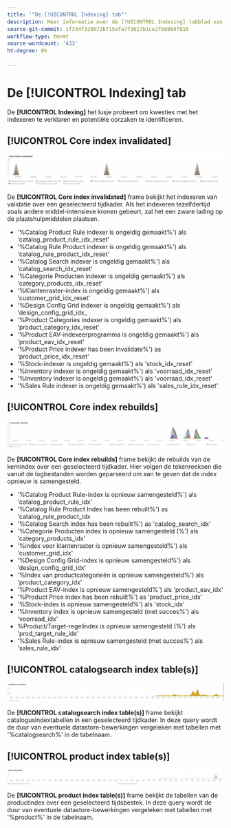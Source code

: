 ```yaml
---
title: '"De [!UICONTROL Indexing] tab"'
description: Meer informatie over de [!UICONTROL Indexing] tabblad van [!DNL Observation for Adobe Commerce].
source-git-commit: 1f334f329b72b715afa7f3617b1ce2fb8004f816
workflow-type: tm+mt
source-wordcount: '433'
ht-degree: 0%

---
```


# De [!UICONTROL Indexing] tab

De **[!UICONTROL Indexing]** het lusje probeert om kwesties met het indexeren te verklaren en potentiële oorzaken te identificeren.

## [!UICONTROL Core index invalidated]

![Core index is ongeldig](../../assets/tools/observation-for-adobe-commerce/indexing-tab-1.jpg)

De **[!UICONTROL Core index invalidated]** frame bekijkt het indexeren van validatie over een geselecteerd tijdkader. Als het indexeren tezelfdertijd zoals andere middel-intensieve kronen gebeurt, zal het een zware lading op de plaatshulpmiddelen plaatsen.

* &#39;%Catalog Product Rule indexer is ongeldig gemaakt%&#39;) als &#39;catalog_product_rule_idx_reset&#39;
* &#39;%Catalog Rule Product indexer is ongeldig gemaakt%&#39;) als &#39;catalog_rule_product_idx_reset&#39;
* &#39;%Catalog Search indexer is ongeldig gemaakt%&#39;) als &#39;catalog_search_idx_reset&#39;
* &#39;%Categorie Producten indexer is ongeldig gemaakt%&#39;) als &#39;category_products_idx_reset&#39;
* &#39;%Klantenraster-index is ongeldig gemaakt%&#39;) als &#39;customer_grid_idx_reset&#39;
* &#39;%Design Config Grid indexer is ongeldig gemaakt%&#39;) als &#39;design_config_grid_idx_
* &#39;%Product Categories indexer is ongeldig gemaakt%&#39;) als &#39;product_category_idx_reset&#39;
* &#39;%Product EAV-indexeerprogramma is ongeldig gemaakt%&#39;) als &#39;product_eav_idx_reset&#39;
* &#39;%Product Price indexer has been invalidate%&#39;) as &#39;product_price_idx_reset&#39;
* &#39;%Stock-indexer is ongeldig gemaakt%&#39;) als &#39;stock_idx_reset&#39;
* &#39;%Inventory indexer is ongeldig gemaakt%&#39;) als &#39;voorraad_idx_reset&#39;
* &#39;%Inventory indexer is ongeldig gemaakt%&#39;) als &#39;voorraad_idx_reset&#39;
* &#39;%Sales Rule indexer is ongeldig gemaakt%&#39;) als &#39;sales_rule_idx_reset&#39;

## [!UICONTROL Core index rebuilds]

![Herbouw van de kernindex](../../assets/tools/observation-for-adobe-commerce/indexing-tab-2.jpg)

De **[!UICONTROL Core index rebuilds]** frame bekijkt de rebuilds van de kernindex over een geselecteerd tijdkader. Hier volgen de tekenreeksen die vanuit de logbestanden worden geparseerd om aan te geven dat de index opnieuw is samengesteld.

* &#39;%Catalog Product Rule-index is opnieuw samengesteld%&#39;) als &#39;catalog_product_rule_idx&#39;
* &#39;%Catalog Rule Product Index has been rebuilt%&#39;) as &#39;catalog_rule_product_idx
* &#39;%Catalog Search index has been rebuilt%&#39;) as &#39;catalog_search_idx&#39;
* &#39;%Categorie Producten index is opnieuw samengesteld (%&#39;) als &#39;category_products_idx&#39;
* &#39;%index voor klantenraster is opnieuw samengesteld%&#39;) als &#39;customer_grid_idx&#39;
* &#39;%Design Config Grid-index is opnieuw samengesteld%&#39;) als &#39;design_config_grid_idx&#39;
* &#39;%Index van productcategorieën is opnieuw samengesteld%&#39;) als &#39;product_category_idx&#39;
* &#39;%Product EAV-index is opnieuw samengesteld%&#39;) als &#39;product_eav_idx&#39;
* &#39;%Product Price index has been rebuilt%&#39;) as &#39;product_price_idx&#39;
* &#39;%Stock-index is opnieuw samengesteld%&#39;) als &#39;stock_idx&#39;
* &#39;%Inventory index is opnieuw samengesteld (met succes%&#39;) als &#39;voorraad_idx&#39;
* %Product/Target-regelindex is opnieuw samengesteld (%&#39;) als &#39;prod_target_rule_idx&#39;
* &#39;%Sales Rule-index is opnieuw samengesteld (met succes%&#39;) als &#39;sales_rule_idx&#39;


## [!UICONTROL catalogsearch index table(s)]

![cataloguszoekindextabel(s)](../../assets/tools/observation-for-adobe-commerce/indexing-tab-3.jpg)

De **[!UICONTROL catalogsearch index table(s)]** frame bekijkt catalogusindextabellen in een geselecteerd tijdkader. In deze query wordt de duur van eventuele datastore-bewerkingen vergeleken met tabellen met &#39;%catalogsearch%&#39; in de tabelnaam.

## [!UICONTROL product index table(s)]

![productindextabel(s)](../../assets/tools/observation-for-adobe-commerce/indexing-tab-4.jpg)

De **[!UICONTROL product index table(s)]** frame bekijkt de tabellen van de productindex over een geselecteerd tijdsbestek. In deze query wordt de duur van eventuele datastore-bewerkingen vergeleken met tabellen met &#39;%product%&#39; in de tabelnaam.
